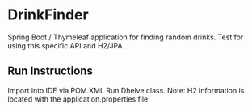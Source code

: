 # DrinkFinder

Spring Boot / Thymeleaf application for finding random drinks. Test for using this specific API and H2/JPA. 

## Run Instructions
Import into IDE via POM.XML
Run Dhelve class.
Note: H2 information is located with the application.properties file
